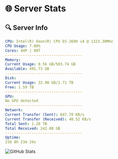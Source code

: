 # 🌐 Server Stats
## 🔍 Server Info
```yaml
CPU: Intel(R) Xeon(R) CPU E5-2699 v4 @ 1323.30MHz
CPU Usage: 7.80%
Cores: 44P | 88T
-----------------------------------
Memory:
Current Usage: 8.56 GB/503.74 GB
Available: 491.73 GB
-----------------------------------
Disk:
Current Usage: 32.90 GB/1.71 TB
Free: 1.59 TB
-----------------------------------
GPU:
No GPU detected
-----------------------------------
Network:
Current Transfer (Sent): 647.70 KB/s
Current Transfer (Received): 48.52 KB/s
Total Sent: 1.20 TB
Total Received: 242.08 GB
-----------------------------------
Uptime:
23d 8h 23m 24s
```
![GitHub Stats](https://img.shields.io/badge/Updated-2025-05-13_01:32:12-blue)